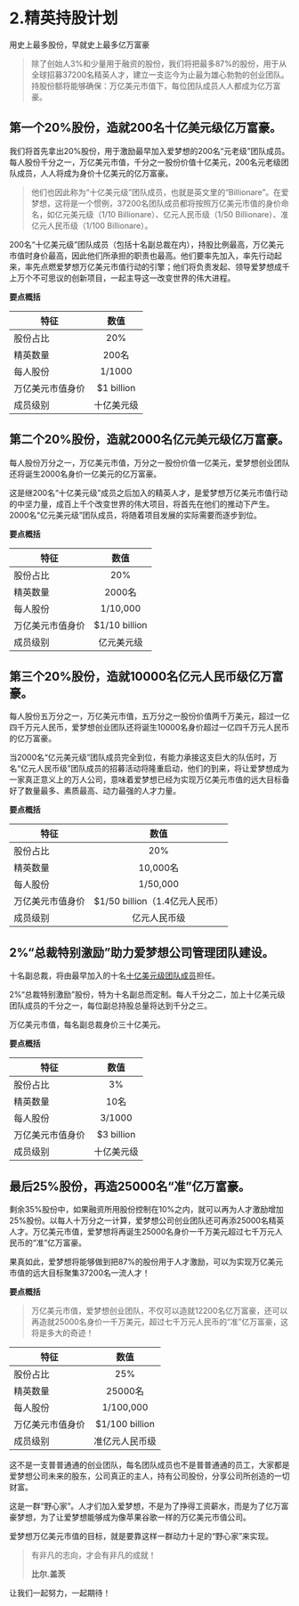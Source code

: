 # 2.精英持股计划

用史上最多股份，早就史上最多亿万富豪


>除了创始人3%和少量用于融资的股份，我们将把最多87%的股份，用于从全球招募37200名精英人才，建立一支迄今为止最为雄心勃勃的创业团队。持股份额将能够确保：万亿美元市值下，每位团队成员人人都成为亿万富豪。

## 第一个20%股份，造就200名十亿美元级亿万富豪。

我们将首先拿出20%股份，用于激励最早加入爱梦想的200名“元老级”团队成员。每人股份千分之一，万亿美元市值，千分之一股份价值十亿美元，200名元老级团队成员，人人将成为身价十亿美元的亿万富豪。

>他们也因此称为“十亿美元级”团队成员，也就是英文里的“Billionare”。在爱梦想，这将是一个惯例，37200名团队成员都将按照万亿美元市值的身价命名，如亿元美元级（1/10 Billionare）、亿元人民币级（1/50 Billionare）、准亿元人民币级（1/100 Billionare）。

200名“十亿美元级”团队成员（包括十名副总裁在内），持股比例最高，万亿美元市值时身价最高，因此他们所承担的职责也最高。他们要率先加入，率先行动起来，率先点燃爱梦想万亿美元市值行动的引擎；他们将负责发起、领导爱梦想成千上万个不可思议的创新项目，一起主导这一改变世界的伟大进程。

**要点概括**

特征|数值
---|:--:
股份占比|20%
精英数量|200名
每人股份|1/1000
万亿美元市值身价|$1 billion
成员级别|十亿美元级

## 第二个20%股份，造就2000名亿元美元级亿万富豪。

每人股份万分之一，万亿美元市值，万分之一股份价值一亿美元，爱梦想创业团队还将诞生2000名身价一亿美元的亿万富豪。

这是继200名“十亿美元级”成员之后加入的精英人才，是爱梦想万亿美元市值行动的中坚力量，成百上千个改变世界的伟大项目，将首先在他们的推动下产生。2000名“亿元美元级”团队成员，将随着项目发展的实际需要而逐步到位。

**要点概括**

特征|数值
---|:---:
股份占比|20%
精英数量|2000名
每人股份|1/10,000
万亿美元市值身价|$1/10 billion
成员级别|亿元美元级

## 第三个20%股份，造就10000名亿元人民币级亿万富豪。

每人股份五万分之一，万亿美元市值，五万分之一股份价值两千万美元，超过一亿四千万元人民币，爱梦想创业团队还将诞生10000名身价超过一亿四千万元人民币的亿万富豪。

当2000名“亿元美元级”团队成员完全到位，有能力承接这支巨大的队伍时，万名“亿元人民币级”团队成员的招募活动将隆重启动，他们的到来，将让爱梦想成为一家真正意义上的万人公司，意味着爱梦想已经为实现万亿美元市值的远大目标备好了数量最多、素质最高、动力最强的人才力量。

**要点概括**

特征|数值
---|:---:
股份占比|20%
精英数量|10,000名
每人股份|1/50,000
万亿美元市值身价|$1/50 billion（1.4亿元人民币）
成员级别|亿元人民币级

## 2%“总裁特别激励”助力爱梦想公司管理团队建设。

十名副总裁，将由最早加入的十名[十亿美元级团队成员](https://github.com/aomoxo/aomoxo-plan/tree/master/docs/chapter-two#%E7%AC%AC%E4%B8%80%E4%B8%AA20%E8%82%A1%E4%BB%BD%E9%80%A0%E5%B0%B1200%E5%90%8D%E5%8D%81%E4%BA%BF%E7%BE%8E%E5%85%83%E7%BA%A7%E4%BA%BF%E4%B8%87%E5%AF%8C%E8%B1%AA)担任。 

2%“总裁特别激励”股份，特为十名副总而定制。每人千分之二，加上十亿美元级团队成员的千分之一，每位副总持股总量将达到千分之三。

万亿美元市值，每名副总裁身价三十亿美元。

**要点概括**

特征|数值
---|:---:
股份占比|3%
精英数量|10名
每人股份|3/1000
万亿美元市值身价|$3 billion
成员级别|十亿美元级

## 最后25%股份，再造25000名“准”亿万富豪。

剩余35%股份中，如果融资所用股份控制在10%之内，就可以再为人才激励增加25%股份。以每人十万分之一计算，爱梦想公司创业团队还可再添25000名精英人才。万亿美元市值，爱梦想将再诞生25000名身价一千万美元超过七千万元人民币的“准”亿万富豪。

果真如此，爱梦想将能够做到把87%的股份用于人才激励，可以为实现万亿美元市值的远大目标聚集37200名一流人才！

**要点概括**

>万亿美元市值，爱梦想创业团队，不仅可以造就12200名亿万富豪，还可以再造就25000名身价一千万美元，超过七千万元人民币的“准”亿万富豪，这将是多大的奇迹！

特征|数值
---|:---:
股份占比|25%
精英数量|25000名
每人股份|1/100,000
万亿美元市值身价|$1/100 billion
成员级别|准亿元人民币级

这不是一支普普通通的创业团队，每名团队成员也不是普普通通的员工，大家都是爱梦想公司未来的股东，公司真正的主人，持有公司股份，分享公司所创造的一切财富。

这是一群“野心家”。人才们加入爱梦想，不是为了挣得工资薪水，而是为了亿万富豪梦想，为了让爱梦想能够成为像苹果谷歌一样的万亿美元市值公司。

爱梦想万亿美元市值的目标，就是要靠这样一群动力十足的“野心家”来实现。

>有非凡的志向，才会有非凡的成就！
>
>**比尔.盖茨**

让我们一起努力，一起期待！
